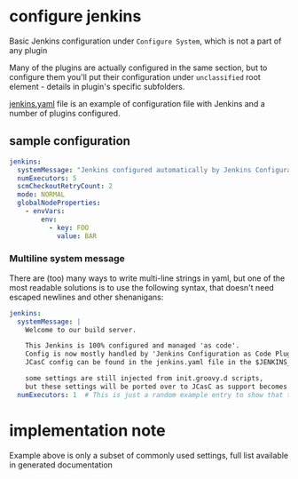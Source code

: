 # configure jenkins

Basic Jenkins configuration under `Configure System`, which is not a part of any plugin

Many of the plugins are actually configured in the same section, but to configure them you'll put their configuration under `unclassified` root element - details in plugin's specific subfolders.

[jenkins.yaml](jenkins.yaml) file is an example of configuration file with Jenkins and a number of plugins configured.


## sample configuration

```yaml
jenkins:
  systemMessage: "Jenkins configured automatically by Jenkins Configuration as Code Plugin\n\n"
  numExecutors: 5
  scmCheckoutRetryCount: 2
  mode: NORMAL
  globalNodeProperties:
    - envVars:
        env:
          - key: FOO
            value: BAR
```

### Multiline system message
There are (too) many ways to write multi-line strings in yaml, but one of the most readable solutions
is to use the following syntax, that doesn't need escaped newlines and other shenanigans:

```yaml
jenkins:
  systemMessage: |
    Welcome to our build server.

    This Jenkins is 100% configured and managed 'as code'.
    Config is now mostly handled by 'Jenkins Configuration as Code Plugin' (JCasC).
    JCasC config can be found in the jenkins.yaml file in the $JENKINS_HOME/casc/ folder.

    some settings are still injected from init.groovy.d scripts,
    but these settings will be ported over to JCasC as support becomes available.
  numExecutors: 1  # This is just a random example entry to show that there is no "end token" for the multiline string apart from un-indent to the next yaml property.
```

# implementation note
Example above is only a subset of commonly used settings, full list available in generated documentation
